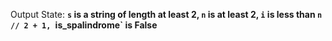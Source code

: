 Output State: **`s` is a string of length at least 2, `n` is at least 2, `i` is less than `n // 2 + 1, `is_spalindrome` is False**